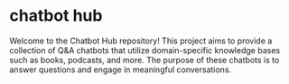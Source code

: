 # chatbot hub
Welcome to the Chatbot Hub repository!
This project aims to provide a collection of Q&A chatbots that utilize domain-specific knowledge bases such as books, podcasts, and more. The purpose of these chatbots is to answer questions and engage in meaningful conversations.

